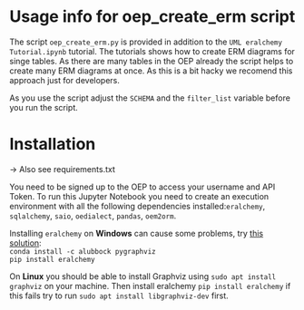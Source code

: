# Usage info for oep_create_erm script

The script `oep_create_erm.py` is provided in addition to the
`UML eralchemy Tutorial.ipynb` tutorial. The tutorials shows
how to create ERM diagrams for singe tables. As there are many
tables in the OEP already the script helps to create many ERM
diagrams at once. As this is a bit hacky we recomend this approach
just for developers.

As you use the script adjust the `SCHEMA` and the `filter_list`
variable before you run the script.

# Installation

-> Also see requirements.txt

You need to be signed up to the OEP to access your username and API Token. To run this Jupyter Notebook you need to create an execution environment with all the following dependencies installed:`eralchemy`, `sqlalchemy`, `saio`, `oedialect`, `pandas`, `oem2orm`.

Installing `eralchemy` on **Windows** can cause some problems, try [this solution](https://stackoverflow.com/questions/40809758/howto-install-pygraphviz-on-windows-10-64bit): <br>
`conda install -c alubbock pygraphviz` <br>
`pip install eralchemy`

On **Linux** you should be able to install Graphviz using `sudo apt install graphviz` on your machine. Then install eralchemy `pip install eralchemy` if this fails try to run `sudo apt install libgraphviz-dev` first.
